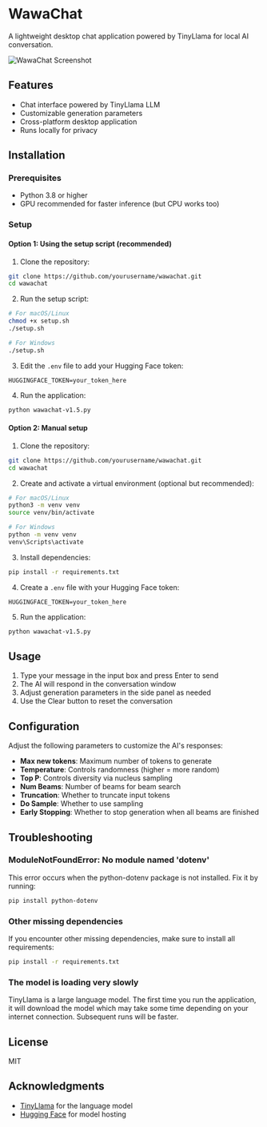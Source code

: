 # WawaChat

A lightweight desktop chat application powered by TinyLlama for local AI conversation.

![WawaChat Screenshot](screenshot.png)

## Features

- Chat interface powered by TinyLlama LLM
- Customizable generation parameters
- Cross-platform desktop application
- Runs locally for privacy

## Installation

### Prerequisites

- Python 3.8 or higher
- GPU recommended for faster inference (but CPU works too)

### Setup

#### Option 1: Using the setup script (recommended)

1. Clone the repository:
```bash
git clone https://github.com/yourusername/wawachat.git
cd wawachat
```

2. Run the setup script:
```bash
# For macOS/Linux
chmod +x setup.sh
./setup.sh

# For Windows
./setup.sh
```

3. Edit the `.env` file to add your Hugging Face token:
```
HUGGINGFACE_TOKEN=your_token_here
```

4. Run the application:
```bash
python wawachat-v1.5.py
```

#### Option 2: Manual setup

1. Clone the repository:
```bash
git clone https://github.com/yourusername/wawachat.git
cd wawachat
```

2. Create and activate a virtual environment (optional but recommended):
```bash
# For macOS/Linux
python3 -m venv venv
source venv/bin/activate

# For Windows
python -m venv venv
venv\Scripts\activate
```

3. Install dependencies:
```bash
pip install -r requirements.txt
```

4. Create a `.env` file with your Hugging Face token:
```
HUGGINGFACE_TOKEN=your_token_here
```

5. Run the application:
```bash
python wawachat-v1.5.py
```

## Usage

1. Type your message in the input box and press Enter to send
2. The AI will respond in the conversation window
3. Adjust generation parameters in the side panel as needed
4. Use the Clear button to reset the conversation

## Configuration

Adjust the following parameters to customize the AI's responses:

- **Max new tokens**: Maximum number of tokens to generate
- **Temperature**: Controls randomness (higher = more random)
- **Top P**: Controls diversity via nucleus sampling
- **Num Beams**: Number of beams for beam search
- **Truncation**: Whether to truncate input tokens
- **Do Sample**: Whether to use sampling
- **Early Stopping**: Whether to stop generation when all beams are finished

## Troubleshooting

### ModuleNotFoundError: No module named 'dotenv'
This error occurs when the python-dotenv package is not installed. Fix it by running:
```bash
pip install python-dotenv
```

### Other missing dependencies
If you encounter other missing dependencies, make sure to install all requirements:
```bash
pip install -r requirements.txt
```

### The model is loading very slowly
TinyLlama is a large language model. The first time you run the application, it will download the model which may take some time depending on your internet connection. Subsequent runs will be faster.

## License

MIT

## Acknowledgments

- [TinyLlama](https://github.com/jzhang38/TinyLlama) for the language model
- [Hugging Face](https://huggingface.co/) for model hosting
